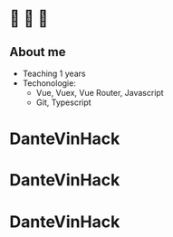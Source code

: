 
#    

## About me
- Teaching 1 years
- Techonologie:
    - Vue, Vuex, Vue Router, Javascript
    - Git, Typescript
# DanteVinHack
# DanteVinHack
# DanteVinHack
